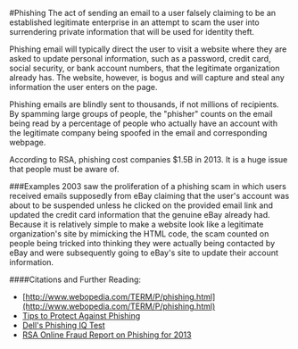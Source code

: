 #Phishing
The act of sending an email to a user falsely claiming to be an established legitimate enterprise in an attempt to scam the user into surrendering private information that will be used for identity theft.

Phishing email will typically direct the user to visit a website where they are asked to update personal information, such as a password, credit card, social security, or bank account numbers, that the legitimate organization already has. The website, however, is bogus and will capture and steal any information the user enters on the page.

Phishing emails are blindly sent to thousands, if not millions of recipients. By spamming large groups of people, the "phisher" counts on the email being read by a percentage of people who actually have an account with the legitimate company being spoofed in the email and corresponding webpage.

According to RSA, phishing cost companies $1.5B in 2013. It is a huge issue that people must be aware of. 

###Examples
2003 saw the proliferation of a phishing scam in which users received emails supposedly from eBay claiming that the user's account was about to be suspended unless he clicked on the provided email link and updated the credit card information that the genuine eBay already had. Because it is relatively simple to make a website look like a legitimate organization's site by mimicking the HTML code, the scam counted on people being tricked into thinking they were actually being contacted by eBay and were subsequently going to eBay's site to update their account information.

####Citations and Further Reading:
* [http://www.webopedia.com/TERM/P/phishing.html](http://www.webopedia.com/TERM/P/phishing.html)
* [Tips to Protect Against Phishing](https://safety.yahoo.com/Security/PHISHING-SITE.html)
* [Dell's Phishing IQ Test](http://www.sonicwall.com/furl/phishing/)
* [RSA Online Fraud Report on Phishing for 2013](http://www.emc.com/collateral/fraud-report/rsa-online-fraud-report-012014.pdf)